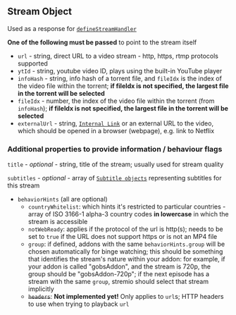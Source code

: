 ## Stream Object

Used as a response for [`defineStreamHandler`](../requests/defineStreamHandler.md)

**One of the following must be passed** to point to the stream itself

* ``url`` - string, direct URL to a video stream - http, https, rtmp protocols supported
* ``ytId`` - string, youtube video ID, plays using the built-in YouTube player
* ``infoHash`` - string, info hash of a torrent file, and `fileIdx` is the index of the video file within the torrent; **if fileIdx is not specified, the largest file in the torrent will be selected**
* ``fileIdx`` - number, the index of the video file within the torrent (from `infoHash`); **if fileIdx is not specified, the largest file in the torrent will be selected**
* ``externalUrl`` - string, [``Internal Link``](./internal.links.md) or an external URL to the video, which should be opened in a browser (webpage), e.g. link to Netflix

### Additional properties to provide information / behaviour flags

``title`` - _optional_ - string, title of the stream; usually used for stream quality

``subtitles`` - _optional_ - array of [``Subtitle objects``](./subtitles.md) representing subtitles for this stream

- `behaviorHints` (all are optional)
    - `countryWhitelist`: which hints it's restricted to particular countries  - array of ISO 3166-1 alpha-3 country codes **in lowercase** in which the stream is accessible
    - `notWebReady`: applies if the protocol of the url is http(s); needs to be set to `true` if the URL does not support https or is not an MP4 file
    - `group`: if defined, addons with the same `behaviorHints.group` will be chosen automatically for binge watching; this should be something that identifies the stream's nature within your addon: for example, if your addon is called "gobsAddon", and the stream is 720p, the group should be "gobsAddon-720p"; if the next episode has a stream with the same `group`, stremio should select that stream implicitly
    - ~~`headers`~~: **Not implemented yet!** Only applies to `url`s; HTTP headers to use when trying to playback `url`
